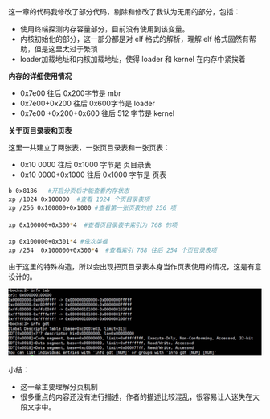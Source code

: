 这一章的代码我修改了部分代码，剔除和修改了我认为无用的部分，包括：

* 使用终端探测内存容量部分，目前没有使用到该变量。
* 内核初始化的部分，这一部分都是对 elf 格式的解析，理解 elf 格式固然有帮助，但是这里太过于繁琐
* loader加载地址和内核加载地址，使得 loader 和 kernel 在内存中紧挨着





**内存的详细使用情况**

* 0x7e00 往后 0x200字节是 mbr
* 0x7e00+0x200 往后 0x600字节是 loader
* 0x7e00 +0x200+0x600 往后 512 字节是  kernel 



**关于页目录表和页表**

这里一共建立了两张表，一张页目录表和一张页表：

* 0x10 0000 往后 0x1000 字节是 页目录表
* 0x10 0000+0x1000 往后 0x1000 字节是 页表

```bash
b 0x8186   #开启分页后才能查看内存状态
xp /1024 0x100000  #查看 1024 个页目录表项
xp /256 0x100000+0x1000 #查看第一张页表的前 256 项

xp 0x100000+0x300*4  #查看页目录表中索引为 768 的项

xp 0x100000+0x301*4 #依次类推
xp /254  0x100000+0x300*4  #查看索引 768 往后 254 个页目录表项

```



由于这里的特殊构造，所以会出现把页目录表本身当作页表使用的情况，这是有意设计的。

![](../.images/操作系统真相还原第五章的页表和GDT.jpg)



小结：

* 这一章主要理解分页机制
* 很多重点的内容还没有进行描述，作者的描述比较混乱，很容易让人迷失在大段文字中。

 